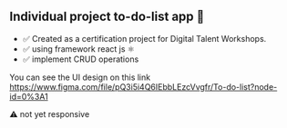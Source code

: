 
## Individual project to-do-list app 📃

- ✅ Created as a certification project for Digital Talent Workshops.
- ✅ using framework react js ⚛️
- ✅ implement CRUD operations

You can see the UI design on this link https://www.figma.com/file/pQ3i5i4Q6IEbbLEzcVvgfr/To-do-list?node-id=0%3A1

⚠️ not yet responsive
